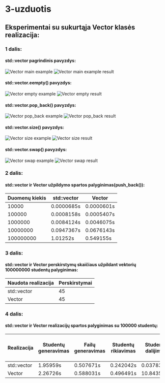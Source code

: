 # 3-uzduotis

## Eksperimentai su sukurtąja Vector klasės realizacija:

### 1 dalis:
#### std::vector pagrindinis pavyzdys:
![Vector main example](Vector%20main%20example.png)
![Vector main example result](Vector%20main%20result.png)
#### std::vector.eempty() pavyzdys:
![Vector empty example](Vector%20empty%20example.png)
![Vector empty result](Vector%20empty%20result.png)
#### std::vector.pop_back() pavyzdys:
![Vector pop_back example](Vector%20pop_back%20example.png)
![Vector pop_back result](Vector%20pop_back%20result.png)
#### std::vector.size() pavyzdys:
![Vector size example](Vector%20size%20example.png)
![Vector size result](Vector%20size%20result.png)
#### std::vector.swap() pavyzdys:
![Vector swap example](Vector%20swap%20example.png)
![Vector swap result](Vector%20swap%20result.png)
### 2 dalis:

#### std::vector ir Vector užpildymo spartos palyginimas(push_back()):
Duomenų kiekis | std::vector | Vector
-------------- | ----------- | ------
10000 | 0.0000685s | 0.0000601s
100000 |  0.0008158s | 0.0005407s
1000000 | 0.0084124s | 0.0046075s
10000000 | 0.0947367s | 0.0676143s
100000000 | 1.01252s | 0.549155s

### 3 dalis:

#### std::vector ir Vector perskirstymų skaičiaus užpildant vektorių 100000000 studentų palyginimas:

Naudota realizacija | Perskirstymai
------------------- | -------------
std::vector | 45
Vector | 45

### 4 dalis:

#### std::vector ir Vector realizacijų spartos palyginimas su 100000 studentų:
Realizacija | Studentų generavimas | Failų generavimas | Studentų rikiavimas | Studentų dalijimas | Pažangių studentų surašymas į failą | Nepažangių studentų surašymas į failą | Visas programos veikimo laikas
----------- | -------------------- | ----------------- | ------------------- | ------------------ | ------------------------------------------- | ------------------------------------- | ------------------------------
std::vector | 1.95959s | 0.507671s | 0.242042s | 0.0378362s | 0.350116s | 0.359497s | 3.48306s
Vector | 2.26726s | 0.588031s | 0.496491s | 10.8435s | 0.692087s | 0.360523s | 15.2797s


